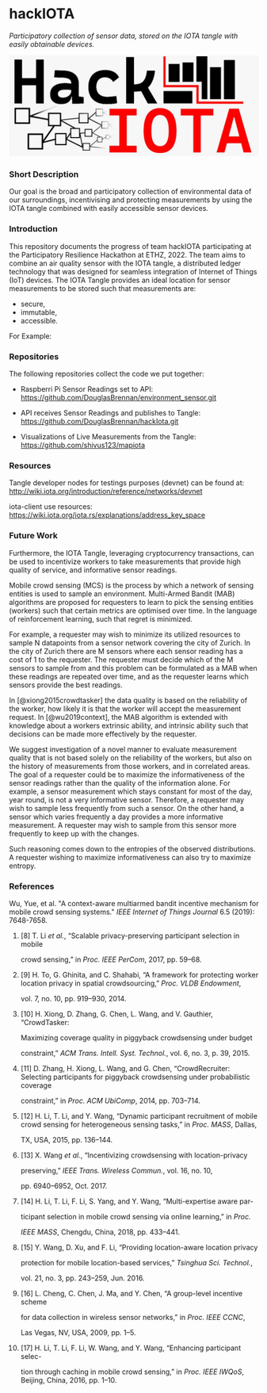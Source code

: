 # hackIOTA

*Participatory collection of sensor data, stored on the IOTA tangle with easily obtainable devices.*

![](images/logo.jpeg)

### Short Description

Our goal is the broad and participatory collection of environmental data of our surroundings,
incentivising and protecting measurements by using the IOTA tangle combined with easily accessible sensor devices.

### Introduction

This repository documents the progress of team hackIOTA participating at the Participatory Resilience Hackathon at ETHZ, 2022. The team aims to combine an air quality sensor with the IOTA tangle, a distributed ledger technology that was designed for seamless integration of Internet of Things (IoT) devices. The IOTA Tangle provides an ideal location for sensor measurements to be stored such that measurements are:

- secure,
- immutable,
- accessible.

For Example:



### Repositories

The following repositories collect the code we put together:

- Raspberri Pi Sensor Readings set to API: https://github.com/DouglasBrennan/environment_sensor.git

- API receives Sensor Readings and publishes to Tangle: https://github.com/DouglasBrennan/hackIota.git

- Visualizations of Live Measurements from the Tangle: https://github.com/shivus123/mapiota

### Resources

Tangle developer nodes for testings purposes (devnet) can be found at: http://wiki.iota.org/introduction/reference/networks/devnet

iota-client use resources: https://wiki.iota.org/iota.rs/explanations/address_key_space

### Future Work

Furthermore, the IOTA Tangle, leveraging cryptocurrency transactions, can be used to incentivize workers to take measurements that provide high quality of service, and informative sensor readings.

Mobile crowd sensing (MCS) is the process by which a network of sensing entities is used to sample an environment. Multi-Armed Bandit (MAB) algorithms are proposed for requesters to learn to pick the sensing entities (workers) such that certain metrics are optimised over time. In the language of reinforcement learning, such that regret is minimized. 

For example, a requester may wish to minimize its utilized resources to sample N datapoints from a sensor network covering the city of Zurich. In the city of Zurich there are M sensors where each sensor reading has a cost of 1 to the requester. The requester must decide which of the M sensors to sample from and this problem can be formulated as a MAB when these readings are repeated over time, and as the requester learns which sensors provide the best readings. 

In [@xiong2015crowdtasker] the data quality is based on the reliability of the worker, how likely it is that the worker will accept the measurement request. In [@wu2019context], the MAB algorithm is extended with knowledge about a workers extrinsic ability, and intrinsic ability such that decisions can be made more effectively by the requester. 

We suggest investigation of a novel manner to evaluate measurement quality that is not based solely on the reliability of the workers, but also on the history of measurements from those workers, and in correlated areas. The goal of a requester could be to maximize the informativeness of the sensor readings rather than the quality of the information alone. For example, a sensor measurement which stays constant for most of the day, year round, is not a very informative sensor. Therefore, a requester may wish to sample less frequently from such a sensor. On the other hand, a sensor which varies frequently a day provides a more informative measurement. A requester may wish to sample from this sensor more frequently to keep up with the changes.

Such reasoning comes down to the entropies of the observed distributions. A requester wishing to maximize informativeness can also try to maximize entropy. 



### References

Wu, Yue, et al. "A context-aware multiarmed bandit incentive mechanism for mobile crowd sensing systems." *IEEE Internet of Things Journal* 6.5 (2019): 7648-7658.

1. [8]  T. Li *et al.*, “Scalable privacy-preserving participant selection in mobile

   crowd sensing,” in *Proc. IEEE PerCom*, 2017, pp. 59–68.

2. [9]  H. To, G. Ghinita, and C. Shahabi, “A framework for protecting worker location privacy in spatial crowdsourcing,” *Proc. VLDB Endowment*,

   vol. 7, no. 10, pp. 919–930, 2014.

3. [10]  H. Xiong, D. Zhang, G. Chen, L. Wang, and V. Gauthier, “CrowdTasker:

   Maximizing coverage quality in piggyback crowdsensing under budget

   constraint,” *ACM Trans. Intell. Syst. Technol.*, vol. 6, no. 3, p. 39, 2015.

4. [11]  D. Zhang, H. Xiong, L. Wang, and G. Chen, “CrowdRecruiter: Selecting participants for piggyback crowdsensing under probabilistic coverage

   constraint,” in *Proc. ACM UbiComp*, 2014, pp. 703–714.

5. [12]  H. Li, T. Li, and Y. Wang, “Dynamic participant recruitment of mobile crowd sensing for heterogeneous sensing tasks,” in *Proc. MASS*, Dallas,

   TX, USA, 2015, pp. 136–144.

6. [13]  X. Wang *et al.*, “Incentivizing crowdsensing with location-privacy

   preserving,” *IEEE Trans. Wireless Commun.*, vol. 16, no. 10,

   pp. 6940–6952, Oct. 2017.

7. [14]  H. Li, T. Li, F. Li, S. Yang, and Y. Wang, “Multi-expertise aware par-

   ticipant selection in mobile crowd sensing via online learning,” in *Proc.*

   *IEEE MASS*, Chengdu, China, 2018, pp. 433–441.

8. [15]  Y. Wang, D. Xu, and F. Li, “Providing location-aware location privacy

   protection for mobile location-based services,” *Tsinghua Sci. Technol.*,

   vol. 21, no. 3, pp. 243–259, Jun. 2016.

9. [16]  L. Cheng, C. Chen, J. Ma, and Y. Chen, “A group-level incentive scheme

   for data collection in wireless sensor networks,” in *Proc. IEEE CCNC*,

   Las Vegas, NV, USA, 2009, pp. 1–5.

10. [17]  H. Li, T. Li, F. Li, W. Wang, and Y. Wang, “Enhancing participant selec-

    tion through caching in mobile crowd sensing,” in *Proc. IEEE IWQoS*, Beijing, China, 2016, pp. 1–10.

